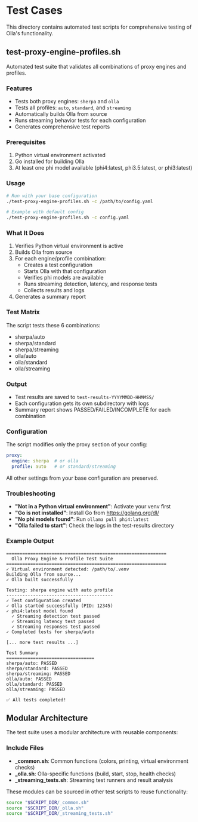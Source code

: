# Test Cases

This directory contains automated test scripts for comprehensive testing of Olla's functionality.

## test-proxy-engine-profiles.sh

Automated test suite that validates all combinations of proxy engines and profiles.

### Features
- Tests both proxy engines: `sherpa` and `olla`
- Tests all profiles: `auto`, `standard`, and `streaming`
- Automatically builds Olla from source
- Runs streaming behavior tests for each configuration
- Generates comprehensive test reports

### Prerequisites
1. Python virtual environment activated
2. Go installed for building Olla
3. At least one phi model available (phi4:latest, phi3.5:latest, or phi3:latest)

### Usage
```bash
# Run with your base configuration
./test-proxy-engine-profiles.sh -c /path/to/config.yaml

# Example with default config
./test-proxy-engine-profiles.sh -c config.yaml
```

### What It Does
1. Verifies Python virtual environment is active
2. Builds Olla from source
3. For each engine/profile combination:
   - Creates a test configuration
   - Starts Olla with that configuration
   - Verifies phi models are available
   - Runs streaming detection, latency, and response tests
   - Collects results and logs
4. Generates a summary report

### Test Matrix
The script tests these 6 combinations:
- sherpa/auto
- sherpa/standard  
- sherpa/streaming
- olla/auto
- olla/standard
- olla/streaming

### Output
- Test results are saved to `test-results-YYYYMMDD-HHMMSS/`
- Each configuration gets its own subdirectory with logs
- Summary report shows PASSED/FAILED/INCOMPLETE for each combination

### Configuration
The script modifies only the proxy section of your config:
```yaml
proxy:
  engine: sherpa  # or olla
  profile: auto   # or standard/streaming
```

All other settings from your base configuration are preserved.

### Troubleshooting
- **"Not in a Python virtual environment"**: Activate your venv first
- **"Go is not installed"**: Install Go from https://golang.org/dl/
- **"No phi models found"**: Run `ollama pull phi4:latest`
- **"Olla failed to start"**: Check the logs in the test-results directory

### Example Output
```
============================================================
  Olla Proxy Engine & Profile Test Suite
============================================================
✓ Virtual environment detected: /path/to/.venv
Building Olla from source...
✓ Olla built successfully

Testing: sherpa engine with auto profile
----------------------------------------
✓ Test configuration created
✓ Olla started successfully (PID: 12345)
✓ phi4:latest model found
  ✓ Streaming detection test passed
  ✓ Streaming latency test passed
  ✓ Streaming responses test passed
✓ Completed tests for sherpa/auto

[... more test results ...]

Test Summary
=================================
sherpa/auto: PASSED
sherpa/standard: PASSED
sherpa/streaming: PASSED
olla/auto: PASSED
olla/standard: PASSED
olla/streaming: PASSED

✅ All tests completed!
```

## Modular Architecture

The test suite uses a modular architecture with reusable components:

### Include Files
- **_common.sh**: Common functions (colors, printing, virtual environment checks)
- **_olla.sh**: Olla-specific functions (build, start, stop, health checks)
- **_streaming_tests.sh**: Streaming test runners and result analysis

These modules can be sourced in other test scripts to reuse functionality:
```bash
source "$SCRIPT_DIR/_common.sh"
source "$SCRIPT_DIR/_olla.sh"
source "$SCRIPT_DIR/_streaming_tests.sh"
```